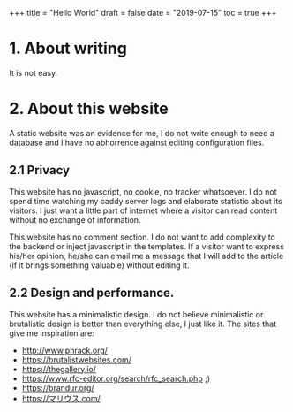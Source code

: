 +++
title = "Hello World"
draft = false
date = "2019-07-15"
toc = true
+++

# 1. About writing

It is not easy.

# 2. About this website

A static website was an evidence for me, I do not write enough to need a
database and I have no abhorrence against editing configuration files.

## 2.1 Privacy

This website has no javascript, no cookie, no tracker whatsoever. I do
not spend time watching my caddy server logs and elaborate statistic
about its visitors. I just want a little part of internet where a
visitor can read content without no exchange of information.

This website has no comment section. I do not want to add complexity to
the backend or inject javascript in the templates. If a visitor want to
express his/her opinion, he/she can email me a message that I will add
to the article (if it brings something valuable) without editing it.

## 2.2 Design and performance.

This website has a minimalistic design. I do not believe minimalistic or
brutalistic design is better than everything else, I just like it. The
sites that give me inspiration are:

- http://www.phrack.org/
- https://brutalistwebsites.com/
- https://thegallery.io/
- https://www.rfc-editor.org/search/rfc_search.php ;)
- https://brandur.org/
- https://マリウス.com/
